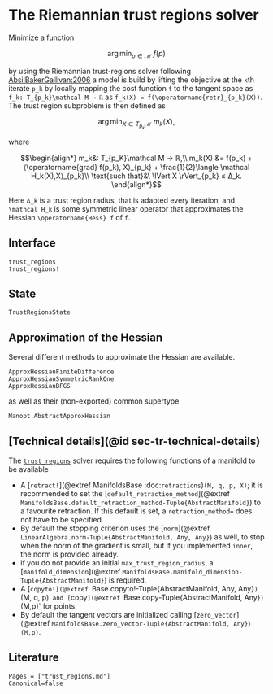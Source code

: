 # The Riemannian trust regions solver

Minimize a function

```math
\operatorname*{\arg\,min}_{p ∈ \mathcal{M}}\ f(p)
```

by using the Riemannian trust-regions solver following [AbsilBakerGallivan:2006](@cite) a model is build by
lifting the objective at the ``k``th iterate ``p_k`` by locally mapping the
cost function ``f`` to the tangent space as ``f_k: T_{p_k}\mathcal M → ℝ`` as
``f_k(X) = f(\operatorname{retr}_{p_k}(X))``.
The trust region subproblem is then defined as

```math
\operatorname*{arg\,min}_{X ∈ T_{p_k}\mathcal M}\ m_k(X),
```

where

```math
\begin{align*}
m_k&: T_{p_K}\mathcal M → ℝ,\\
m_k(X) &= f(p_k) + ⟨\operatorname{grad} f(p_k), X⟩_{p_k} + \frac{1}{2}\langle \mathcal H_k(X),X⟩_{p_k}\\
\text{such that}&\ \lVert X \rVert_{p_k} ≤ Δ_k.
\end{align*}
```

Here ``Δ_k`` is a trust region radius, that is adapted every iteration, and ``\mathcal H_k`` is
some symmetric linear operator that approximates the Hessian ``\operatorname{Hess} f`` of ``f``.


## Interface

```@docs
trust_regions
trust_regions!
```

## State

```@docs
TrustRegionsState
```

## Approximation of the Hessian

Several different methods to approximate the Hessian are available.

```@docs
ApproxHessianFiniteDifference
ApproxHessianSymmetricRankOne
ApproxHessianBFGS
```

as well as their (non-exported) common supertype

```@docs
Manopt.AbstractApproxHessian
```

## [Technical details](@id sec-tr-technical-details)

The [`trust_regions`](@ref) solver requires the following functions of a manifold to be available

* A [`retract!`](@extref ManifoldsBase :doc:`retractions`)`(M, q, p, X)`; it is recommended to set the [`default_retraction_method`](@extref `ManifoldsBase.default_retraction_method-Tuple{AbstractManifold}`) to a favourite retraction. If this default is set, a `retraction_method=` does not have to be specified.
* By default the stopping criterion uses the [`norm`](@extref `LinearAlgebra.norm-Tuple{AbstractManifold, Any, Any}`) as well, to stop when the norm of the gradient is small, but if you implemented `inner`, the norm is provided already.
* if you do not provide an initial `max_trust_region_radius`, a [`manifold_dimension`](@extref `ManifoldsBase.manifold_dimension-Tuple{AbstractManifold}`) is required.
* A [`copyto!](@extref `Base.copyto!-Tuple{AbstractManifold, Any, Any}`)`(M, q, p)` and [`copy`](@extref `Base.copy-Tuple{AbstractManifold, Any}`)`(M,p)` for points.
* By default the tangent vectors are initialized calling [`zero_vector`](@extref `ManifoldsBase.zero_vector-Tuple{AbstractManifold, Any}`)`(M,p)`.


## Literature

```@bibliography
Pages = ["trust_regions.md"]
Canonical=false
```
